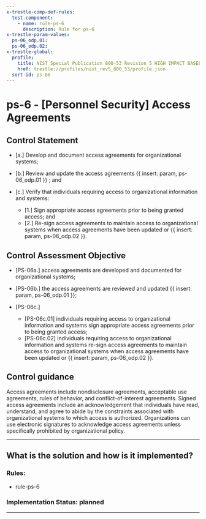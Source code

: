 ```yaml
---
x-trestle-comp-def-rules:
  test-component:
    - name: rule-ps-6
      description: Rule for ps-6
x-trestle-param-values:
  ps-06_odp.01:
  ps-06_odp.02:
x-trestle-global:
  profile:
    title: NIST Special Publication 800-53 Revision 5 HIGH IMPACT BASELINE
    href: trestle://profiles/nist_rev5_800_53/profile.json
  sort-id: ps-06
---
```


# ps-6 - \[Personnel Security\] Access Agreements

## Control Statement

- \[a.\] Develop and document access agreements for organizational systems;

- \[b.\] Review and update the access agreements {{ insert: param, ps-06_odp.01 }} ; and

- \[c.\] Verify that individuals requiring access to organizational information and systems:

  - \[1.\] Sign appropriate access agreements prior to being granted access; and
  - \[2.\] Re-sign access agreements to maintain access to organizational systems when access agreements have been updated or {{ insert: param, ps-06_odp.02 }}.

## Control Assessment Objective

- \[PS-06a.\] access agreements are developed and documented for organizational systems;

- \[PS-06b.\] the access agreements are reviewed and updated {{ insert: param, ps-06_odp.01 }};

- \[PS-06c.\]

  - \[PS-06c.01\] individuals requiring access to organizational information and systems sign appropriate access agreements prior to being granted access;
  - \[PS-06c.02\] individuals requiring access to organizational information and systems re-sign access agreements to maintain access to organizational systems when access agreements have been updated or {{ insert: param, ps-06_odp.02 }}.

## Control guidance

Access agreements include nondisclosure agreements, acceptable use agreements, rules of behavior, and conflict-of-interest agreements. Signed access agreements include an acknowledgement that individuals have read, understand, and agree to abide by the constraints associated with organizational systems to which access is authorized. Organizations can use electronic signatures to acknowledge access agreements unless specifically prohibited by organizational policy.

______________________________________________________________________

## What is the solution and how is it implemented?

<!-- For implementation status enter one of: implemented, partial, planned, alternative, not-applicable -->

<!-- Note that the list of rules under ### Rules: is read-only and changes will not be captured after assembly to JSON -->

<!-- Add control implementation description here for control: ps-6 -->

### Rules:

  - rule-ps-6

### Implementation Status: planned

______________________________________________________________________

